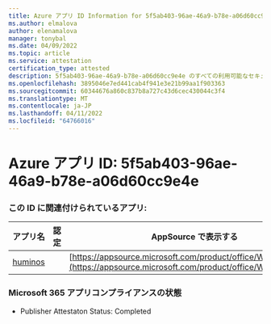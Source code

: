 ```yaml
---
title: Azure アプリ ID Information for 5f5ab403-96ae-46a9-b78e-a06d60cc9e4e
ms.author: elmalova
author: elenamalova
manager: tonybal
ms.date: 04/09/2022
ms.topic: article
ms.service: attestation
certification_type: attested
description: 5f5ab403-96ae-46a9-b78e-a06d60cc9e4e のすべての利用可能なセキュリティとコンプライアンス情報。
ms.openlocfilehash: 3895046e7ed441cab4f941e3e21b99aa1f903363
ms.sourcegitcommit: 60344676a860c837b8a727c43d6cec430044c3f4
ms.translationtype: MT
ms.contentlocale: ja-JP
ms.lasthandoff: 04/11/2022
ms.locfileid: "64766016"
---
```

# <a name="azure-app-id-5f5ab403-96ae-46a9-b78e-a06d60cc9e4e"></a>Azure アプリ ID: 5f5ab403-96ae-46a9-b78e-a06d60cc9e4e


### <a name="apps-associated-with-this-id"></a>この ID に関連付けられているアプリ:
| **アプリ名** | **認定** | **AppSource で表示する** |
|--------------|---------------|-----------------------|
| [huminos](../forward/WA200003308.md) |  | [https://appsource.microsoft.com/product/office/WA200003308](https://appsource.microsoft.com/product/office/WA200003308) |

### <a name="microsoft-365-app-compliance-status"></a>Microsoft 365 アプリコンプライアンスの状態
- Publisher Attestaton Status: Completed
